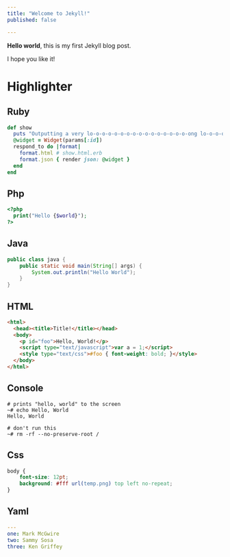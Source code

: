 ```yaml
---
title: "Welcome to Jekyll!"
published: false

---
```


**Hello world**, this is my first Jekyll blog post.

I hope you like it!

# Highlighter

## Ruby

```ruby
def show
  puts "Outputting a very lo-o-o-o-o-o-o-o-o-o-o-o-o-o-o-o-ong lo-o-o-o-o-o-o-o-o-o-o-o-o-o-o-o-ong line"
  @widget = Widget(params[:id])
  respond_to do |format|
    format.html # show.html.erb
    format.json { render json: @widget }
  end
end
```

## Php

```php
<?php
  print("Hello {$world}");
?>
```

## Java

```java
public class java {
    public static void main(String[] args) {
        System.out.println("Hello World");
    }
}
```

## HTML

```html
<html>
  <head><title>Title!</title></head>
  <body>
    <p id="foo">Hello, World!</p>
    <script type="text/javascript">var a = 1;</script>
    <style type="text/css">#foo { font-weight: bold; }</style>
  </body>
</html>
```

## Console

```console
# prints "hello, world" to the screen
~# echo Hello, World
Hello, World

# don't run this
~# rm -rf --no-preserve-root /
```

## Css

```css
body {
    font-size: 12pt;
    background: #fff url(temp.png) top left no-repeat;
}
```

## Yaml

```yaml
---
one: Mark McGwire
two: Sammy Sosa
three: Ken Griffey
```